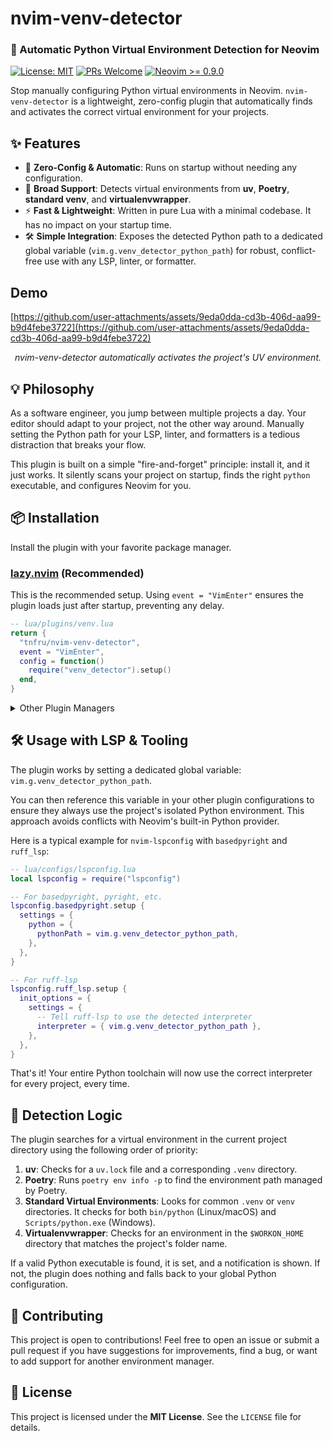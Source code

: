 # nvim-venv-detector

### 🐍 Automatic Python Virtual Environment Detection for Neovim

[![License: MIT](https://img.shields.io/badge/License-MIT-blue.svg)](https://opensource.org/licenses/MIT)
[![PRs Welcome](https://img.shields.io/badge/PRs-welcome-brightgreen.svg?style=flat-square)](http://makeapullrequest.com)
[![Neovim >= 0.9.0](https://img.shields.io/badge/Neovim-≥%200.9.0-blueviolet.svg)](https://github.com/neovim/neovim)

Stop manually configuring Python virtual environments in Neovim. `nvim-venv-detector` is a lightweight, zero-config plugin that automatically finds and activates the correct virtual environment for your projects.

## ✨ Features

- 🚀 **Zero-Config & Automatic**: Runs on startup without needing any configuration.
- 🐍 **Broad Support**: Detects virtual environments from **uv**, **Poetry**, **standard venv**, and **virtualenvwrapper**.
- ⚡️ **Fast & Lightweight**: Written in pure Lua with a minimal codebase. It has no impact on your startup time.
- 🛠️ **Simple Integration**: Exposes the detected Python path to a dedicated global variable (`vim.g.venv_detector_python_path`) for robust, conflict-free use with any LSP, linter, or formatter.

## Demo

[https://github.com/user-attachments/assets/9eda0dda-cd3b-406d-aa99-b9d4febe3722](https://github.com/user-attachments/assets/9eda0dda-cd3b-406d-aa99-b9d4febe3722)

_<p align="center">nvim-venv-detector automatically activates the project's UV environment.</p>_

## 💡 Philosophy

As a software engineer, you jump between multiple projects a day. Your editor should adapt to your project, not the other way around. Manually setting the Python path for your LSP, linter, and formatters is a tedious distraction that breaks your flow.

This plugin is built on a simple "fire-and-forget" principle: install it, and it just works. It silently scans your project on startup, finds the right `python` executable, and configures Neovim for you.

## 📦 Installation

Install the plugin with your favorite package manager.

### [lazy.nvim](https://github.com/folke/lazy.nvim) (Recommended)

This is the recommended setup. Using `event = "VimEnter"` ensures the plugin loads just after startup, preventing any delay.

```lua
-- lua/plugins/venv.lua
return {
  "tnfru/nvim-venv-detector",
  event = "VimEnter",
  config = function()
    require("venv_detector").setup()
  end,
}
```

<details>
<summary>Other Plugin Managers</summary>

### [packer.nvim](https://github.com/wbthomason/packer.nvim)

```lua
use {
  "tnfru/nvim-venv-detector",
  config = function()
    require("venv_detector").setup()
  end,
}
```

### [vim-plug](https://github.com/junegunn/vim-plug)

```vim
Plug 'tnfru/nvim-venv-detector'

" Call setup in your init.lua or via a lua heredoc
lua << EOF
require("venv_detector").setup()
EOF
```

</details>

## 🛠️ Usage with LSP & Tooling

The plugin works by setting a dedicated global variable: `vim.g.venv_detector_python_path`.

You can then reference this variable in your other plugin configurations to ensure they always use the project's isolated Python environment. This approach avoids conflicts with Neovim's built-in Python provider.

Here is a typical example for `nvim-lspconfig` with `basedpyright` and `ruff_lsp`:

```lua
-- lua/configs/lspconfig.lua
local lspconfig = require("lspconfig")

-- For basedpyright, pyright, etc.
lspconfig.basedpyright.setup {
  settings = {
    python = {
      pythonPath = vim.g.venv_detector_python_path,
    },
  },
}

-- For ruff-lsp
lspconfig.ruff_lsp.setup {
  init_options = {
    settings = {
      -- Tell ruff-lsp to use the detected interpreter
      interpreter = { vim.g.venv_detector_python_path },
    },
  },
}
```

That's it! Your entire Python toolchain will now use the correct interpreter for every project, every time.

## 🔬 Detection Logic

The plugin searches for a virtual environment in the current project directory using the following order of priority:

1.  **uv**: Checks for a `uv.lock` file and a corresponding `.venv` directory.
2.  **Poetry**: Runs `poetry env info -p` to find the environment path managed by Poetry.
3.  **Standard Virtual Environments**: Looks for common `.venv` or `venv` directories. It checks for both `bin/python` (Linux/macOS) and `Scripts/python.exe` (Windows).
4.  **Virtualenvwrapper**: Checks for an environment in the `$WORKON_HOME` directory that matches the project's folder name.

If a valid Python executable is found, it is set, and a notification is shown. If not, the plugin does nothing and falls back to your global Python configuration.

## 🙏 Contributing

This project is open to contributions! Feel free to open an issue or submit a pull request if you have suggestions for improvements, find a bug, or want to add support for another environment manager.

## 📄 License

This project is licensed under the **MIT License**. See the `LICENSE` file for details.

